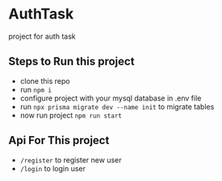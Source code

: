 # AuthTask
project for auth task 
## Steps to Run this project
- clone this repo
- run ```npm i``` 
- configure project with your mysql database in .env file 
- run ```npx prisma migrate dev --name init``` to migrate tables
- now run project ```npm run start```

## Api For This project 
- ```/register``` to register new user
- ```/login``` to login user
